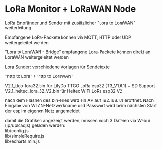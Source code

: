 # LoRa Monitor + LoRaWAN Node
LoRa Empfänger und Sender mit zusätzlicher "Lora to LoraWAN" weiterleitung 

Empfangene LoRa-Packete können via MQTT, HTTP oder UDP weitergeleitet werden

"Lora to LoraWAN - Bridge"  empfangene Lora-Packete können direkt an LoraWAN weitergeleitet werden

Lora Sender: verschiedene Vorlagen für Sendetexte

"http to Lora" / "http to LoraWAN"  

V2.1_ttgo-lora32.bin für LilyGo TTGO LoRa esp32 (T3_V1.6.1) + SD Support   
V2.1_heltec_lora_32_V2.bin für Heltec WIFI LoRa esp32 V2 

nach dem Flashen des bin-Files wird ein AP auf 192.168.1.4 eröffnet.
Nach Eingabe von WLAN-Netzwerkname und Passwort wird beim nächsten Start der esp im eigenen Netz angemeldet 

damit die Grafiken angezeigt werden, müssen noch 3 Dateien via Webui (ip/uploadjs) geladen werden:   
lib/config.js   
lib/simpleRequire.js   
lib/echarts.min.js
